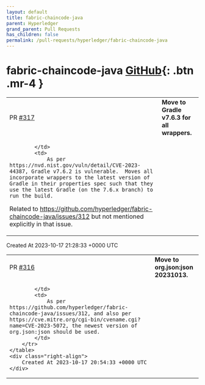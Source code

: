 ```yaml
---
layout: default
title: fabric-chaincode-java
parent: Hyperledger
grand_parent: Pull Requests
has_children: false
permalink: /pull-requests/hyperledger/fabric-chaincode-java
---
```


# fabric-chaincode-java <span class="fs-3 right-align">[GitHub](https://github.com/hyperledger/fabric-chaincode-java){: .btn .mr-4 }</span>


<div>
    <table>
        <tr>
            <td>
                PR <a href="https://github.com/hyperledger/fabric-chaincode-java/pull/317" class=".btn">#317</a>
            </td>
            <td>
                <b>
                    Move to Gradle v7.6.3 for all wrappers.
                </b>
            </td>
        </tr>
        <tr>
            <td>
                
            </td>
            <td>
                As per https://nvd.nist.gov/vuln/detail/CVE-2023-44387, Gradle v7.6.2 is vulnerable.  Moves all incorporate wrappers to the latest version of Gradle in their properties spec such that they use the latest Gradle (on the 7.6.x branch) to run the build.

Related to https://github.com/hyperledger/fabric-chaincode-java/issues/312 but not mentioned explicitly in that issue.
            </td>
        </tr>
    </table>
    <div class="right-align">
        Created At 2023-10-17 21:28:33 +0000 UTC
    </div>
</div>

<div>
    <table>
        <tr>
            <td>
                PR <a href="https://github.com/hyperledger/fabric-chaincode-java/pull/316" class=".btn">#316</a>
            </td>
            <td>
                <b>
                    Move to org.json:json 20231013.
                </b>
            </td>
        </tr>
        <tr>
            <td>
                
            </td>
            <td>
                As per https://github.com/hyperledger/fabric-chaincode-java/issues/312, and also per https://cve.mitre.org/cgi-bin/cvename.cgi?name=CVE-2023-5072, the newest version of org.json:json should be used.
            </td>
        </tr>
    </table>
    <div class="right-align">
        Created At 2023-10-17 20:54:33 +0000 UTC
    </div>
</div>

